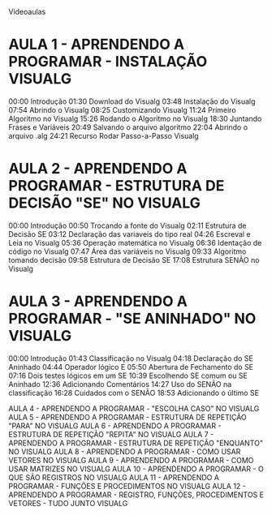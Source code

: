 Videoaulas

# AULA 1 - APRENDENDO A PROGRAMAR - INSTALAÇÃO VISUALG
00:00 Introdução
01:30 Download do Visualg
03:48 Instalação do Visualg
07:54 Abrindo o Visualg
08:25 Customizando Visualg
11:24 Primeiro Algoritmo no Visualg
15:26 Rodando o Algoritmo no Visualg
18:30 Juntando Frases e Variáveis
20:49 Salvando o arquivo algoritmo
22:04 Abrindo o arquivo .alg
24:21 Recurso Rodar Passo-a-Passo Visualg

# AULA 2 - APRENDENDO A PROGRAMAR - ESTRUTURA DE DECISÃO "SE" NO VISUALG
00:00 Introdução
00:50 Trocando a fonte do Visualg
02:11 Estrutura de Decisão SE
03:12 Declaração das variaveis do tipo real
04:26 Escreval e Leia no Visualg
05:36 Operação matemática no Visualg
06:36 Identação de código no Visualg
07:47 Área das variáveis no Visualg
09:33 Algoritmo tomando decisão
09:58 Estrutura de Decisão SE
17:08 Estrutura SENÃO no Visualg

# AULA 3 - APRENDENDO A PROGRAMAR - "SE ANINHADO" NO VISUALG
00:00 Introdução
01:43 Classificação no Visualg
04:18 Declaração do SE Aninhado
04:44 Operador lógico E
05:50 Abertura de Fechamento do SE
07:16 Dois testes lógicos em um SE
10:39 Escolhendo SE comum ou SE Aninhado
12:36 Adicionando Comentários
14:27 Uso do SENÃO na classificação
16:28 Cuidados com o SENÃO
18:53 Adicionando o último SE

AULA 4 - APRENDENDO A PROGRAMAR - "ESCOLHA CASO" NO VISUALG
AULA 5 - APRENDENDO A PROGRAMAR - ESTRUTURA DE REPETIÇÃO "PARA" NO VISUALG
AULA 6 - APRENDENDO A PROGRAMAR - ESTRUTURA DE REPETIÇÃO "REPITA" NO VISUALG
AULA 7 - APRENDENDO A PROGRAMAR - ESTRUTURA DE REPETIÇÃO "ENQUANTO" NO VISUALG
AULA 8 - APRENDENDO A PROGRAMAR - COMO USAR VETORES NO VISUALG
AULA 9 - APRENDENDO A PROGRAMAR - COMO USAR MATRIZES NO VISUALG
AULA 10 - APRENDENDO A PROGRAMAR - O QUE SÃO REGISTROS NO VISUALG
AULA 11 - APRENDENDO A PROGRAMAR - FUNÇÕES E PROCEDIMENTOS NO VISUALG
AULA 12 - APRENDENDO A PROGRAMAR - REGISTRO, FUNÇÕES, PROCEDIMENTOS E VETORES - TUDO JUNTO VISUALG







